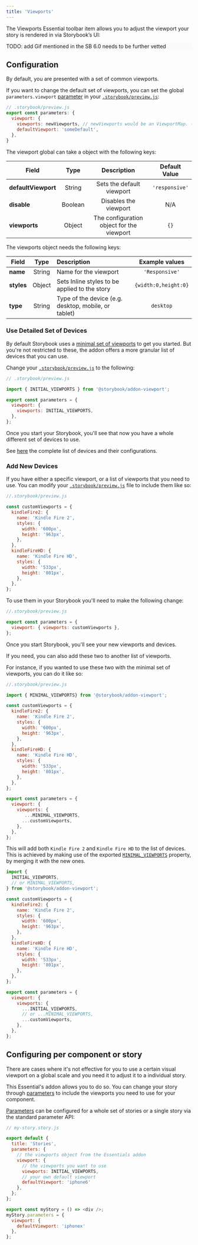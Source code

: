 ```yaml
---
title: 'Viewports'
---
```


The Viewports Essential toolbar item allows you to adjust the viewport your story is rendered in via Storybook’s UI:

<div style="background-color:#F8FAFC">
TODO: add Gif mentioned in the SB 6.0 needs to be further vetted
</div>

## Configuration

By default, you are presented with a set of common viewports. 

If you want to change the default set of viewports, you can set the global `parameters.viewport` [parameter](../writing-stories/parameters) in your [`.storybook/preview.js`](../configure/overview#configure-story-rendering):

```js
// .storybook/preview.js
export const parameters: {
  viewport: {
    viewports: newViewports, // newViewports would be an ViewportMap. (see below for examples)
    defaultViewport: 'someDefault',
  },
}
```

The viewport global can take a object with the following keys:

| Field                  | Type          | Description                                            |Default Value |
| -----------------------|:-------------:|:------------------------------------------------------:|:------------:|
| **defaultViewport**    | String        |Sets the default viewport                               |`'responsive'`|
| **disable**            | Boolean       |Disables the viewport                                   |N/A           |
| **viewports**          | Object        |The configuration object for the viewport               |`{}`          |


The viewports object needs the following keys:

| Field                  | Type          | Description                                            |Example values                             |
| -----------------------|:-------------:|:-------------------------------------------------------|:-----------------------------------------:|
| **name**               | String        |Name for the viewport                                   |`'Responsive'`                             |
| **styles**             | Object        |Sets Inline styles to be applied to the story           |`{width:0,height:0}`                       |
| **type**               | String        |Type of the device (e.g. desktop, mobile, or tablet)    |`desktop`                                  |

### Use Detailed Set of Devices

By default Storybook uses a [minimal set of viewports](https://github.com/storybookjs/storybook/blob/master/addons/viewport/src/defaults.ts#L135) to get you started. But you're not restricted to these, the addon offers a more granular list of devices that you can use.  

Change your [`.storybook/preview.js`](../configure/overview#configure-story-rendering) to the following:

```js
// .storybook/preview.js

import { INITIAL_VIEWPORTS } from '@storybook/addon-viewport';

export const parameters = {
  viewport: {
    viewports: INITIAL_VIEWPORTS,
  },
};
```

Once you start your Storybook, you'll see that now you have a whole different set of devices to use.

See [here](https://github.com/storybookjs/storybook/blob/master/addons/viewport/src/defaults.ts#L3) the complete list of devices and their configurations.

### Add New Devices

If you have either a specific viewport, or a list of viewports that you need to use. You can modify your  [`.storybook/preview.js`](../configure/overview#configure-story-rendering) file to include them like so:

```js
//.storybook/preview.js

const customViewports = {
  kindleFire2: {
    name: 'Kindle Fire 2',
    styles: {
      width: '600px',
      height: '963px',
    },
  },
  kindleFireHD: {
    name: 'Kindle Fire HD',
    styles: {
      width: '533px',
      height: '801px',
    },
  },
};
```

To use them in your Storybook you'll need to make the following change:

```js
//.storybook/preview.js

export const parameters = {
  viewport: { viewports: customViewports },
};
```

Once you start Storybook, you'll see your new viewports and devices.

If you need, you can also add these two to another list of viewports. 

For instance, if you wanted to use these two with the minimal set of viewports, you can do it like so:

```js
//.storybook/preview.js

import { MINIMAL_VIEWPORTS} from '@storybook/addon-viewport';

const customViewports = {
  kindleFire2: {
    name: 'Kindle Fire 2',
    styles: {
      width: '600px',
      height: '963px',
    },
  },
  kindleFireHD: {
    name: 'Kindle Fire HD',
    styles: {
      width: '533px',
      height: '801px',
    },
  },
};

export const parameters = {
  viewport: {
    viewports: {
       ...MINIMAL_VIEWPORTS,
      ...customViewports,
    },
  },
};
```


This will add both `Kindle Fire 2` and `Kindle Fire HD` to the list of devices. This is achieved by making use of the exported [`MINIMAL_VIEWPORTS`](https://github.com/storybookjs/storybook/blob/master/addons/viewport/src/defaults.ts#L135) property, by merging it with the new ones.

```js
import {
  INITIAL_VIEWPORTS,
  // or MINIMAL_VIEWPORTS,
} from '@storybook/addon-viewport';

const customViewports = {
  kindleFire2: {
    name: 'Kindle Fire 2',
    styles: {
      width: '600px',
      height: '963px',
    },
  },
  kindleFireHD: {
    name: 'Kindle Fire HD',
    styles: {
      width: '533px',
      height: '801px',
    },
  },
};

export const parameters = {
  viewport: {
    viewports: {
      ...INITIAL_VIEWPORTS,
      // or ...MINIMAL_VIEWPORTS,
      ...customViewports,
    },
  },
};
```

## Configuring per component or story

There are cases where it's not effective for you to use a certain visual viewport on a global scale and you need it to adjust it to a individual story.

This Essential's addon allows you to do so. You can change your story through [parameters](../writing-stories/parameters) to include the viewports you need to use for your component. 


[Parameters](../writing-stories/parameters) can be configured for a whole set of stories or a single story via the standard parameter API: 

```js
// my-story.story.js

export default {
  title: 'Stories',
  parameters: {
    // the viewports object from the Essentials addon
    viewport: {
      // the viewports you want to use
      viewports: INITIAL_VIEWPORTS,
      // your own default viewport
      defaultViewport: 'iphone6'
    },
  };
};

export const myStory = () => <div />;
myStory.parameters = {
  viewport: {
    defaultViewport: 'iphonex'
  },
};
```